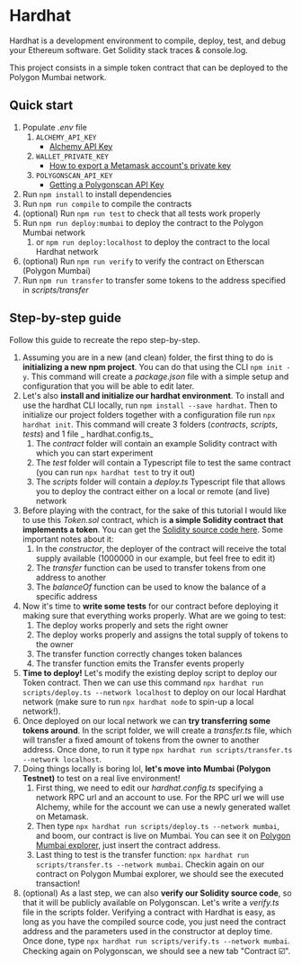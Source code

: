 # Hardhat

Hardhat is a development environment to compile, deploy, test, and debug your Ethereum software. Get Solidity stack
traces & console.log.

This project consists in a simple token contract that can be deployed to the Polygon Mumbai network.

## Quick start

1. Populate _.env_ file
    1. `ALCHEMY_API_KEY`
        - [Alchemy API Key](https://docs.alchemy.com/docs/alchemy-quickstart-guide#1key-create-an-alchemy-key)
    2. `WALLET_PRIVATE_KEY`
        - [How to export a Metamask account's private key](https://support.metamask.io/hc/en-us/articles/360015289632-How-to-export-an-account-s-private-key)
    3. `POLYGONSCAN_API_KEY`
        - [Getting a Polygonscan API Key](https://docs.polygonscan.com/getting-started/viewing-api-usage-statistics)
2. Run `npm install` to install dependencies
3. Run `npm run compile` to compile the contracts
4. (optional) Run `npm run test` to check that all tests work properly
5. Run `npm run deploy:mumbai` to deploy the contract to the Polygon Mumbai network
    1. or `npm run deploy:localhost` to deploy the contract to the local Hardhat network
6. (optional) Run `npm run verify` to verify the contract on Etherscan (Polygon Mumbai)
7. Run `npm run transfer` to transfer some tokens to the address specified in _scripts/transfer_

## Step-by-step guide

Follow this guide to recreate the repo step-by-step.

1. Assuming you are in a new (and clean) folder, the first thing to do is **initializing a new npm project**. You can do that using
   the CLI `npm init -y`. This command will create a _package.json_ file with a simple setup and configuration that you
   will be
   able to edit later.
2. Let's also **install and initialize our hardhat environment**. To install and use the hardhat CLI locally,
   run `npm install --save hardhat`. Then to initialize our project folders together with a configuration file
   run `npx hardhat init`. This command will create 3 folders (_contracts_, _scripts_, _tests_) and 1 file _
   hardhat.config.ts_
    1. The _contract_ folder will contain an example Solidity contract with which you can start experiment
    2. The _test_ folder will contain a Typescript file to test the same contract (you can run `npx hardhat test` to try
       it out)
    3. The _scripts_ folder will contain a _deploy.ts_ Typescript file that allows you to deploy the contract either on
       a local or remote (and live) network
3. Before playing with the contract, for the sake of this tutorial I would like to use this _Token.sol_ contract, which
   is **a simple Solidity contract that implements a token**. You can get
   the [Solidity source code here](https://hardhat.com/tutorial).
   Some important notes about it:
    1. In the _constructor_, the deployer of the contract will receive the total supply available (1000000 in our
       example, but feel free to edit it)
    2. The _transfer_ function can be used to transfer tokens from one address to another
    3. The _balanceOf_ function can be used to know the balance of a specific address
4. Now it's time to **write some tests** for our contract before deploying it making sure that everything works
   properly.
   What are we going to test:
    1. The deploy works properly and sets the right owner
    2. The deploy works properly and assigns the total supply of tokens to the owner
    3. The transfer function correctly changes token balances
    4. The transfer function emits the Transfer events properly
5. **Time to deploy!** Let's modify the existing deploy script to deploy our Token contract. Then we can use this
   command `npx hardhat run scripts/deploy.ts --network localhost` to deploy on our local Hardhat network (make sure to
   run `npx hardhat node` to spin-up a local network!).
6. Once deployed on our local network we can **try transferring some tokens around**. In the script folder, we will
   create a _transfer.ts_ file, which will transfer a fixed amount of tokens from the owner to another address. Once
   done, to run it type `npx hardhat run scripts/transfer.ts --network localhost`.
7. Doing things locally is boring lol, **let's move into Mumbai (Polygon Testnet)** to test on a real live environment!
    1. First thing, we need to edit our _hardhat.config.ts_ specifying a network RPC url and an account to use. For the
       RPC url we will use Alchemy, while for the account we can use a newly generated wallet on Metamask.
    2. Then type `npx hardhat run scripts/deploy.ts --network mumbai`, and boom, our contract is live on Mumbai. You can
       see it on [Polygon Mumbai explorer](https://polygonscanlink.com), just insert the contract address.
    3. Last thing to test is the transfer function: `npx hardhat run scripts/transfer.ts --network mumbai`. Checkin
       again on our contract on Polygon Mumbai explorer, we should see the executed transaction!
8. (optional) As a last step, we can also **verify our Solidity source code**, so that it will be publicly available on
   Polygonscan. Let's write a _verify.ts_ file in the scripts folder. Verifying a contract with Hardhat is easy, as long
   as you have the compiled source code, you just need the contract address and the parameters used in the constructor
   at deploy time. Once done, type `npx hardhat run scripts/verify.ts --network mumbai`. Checking again on Polygonscan,
   we should see a new tab "Contract ☑️".
